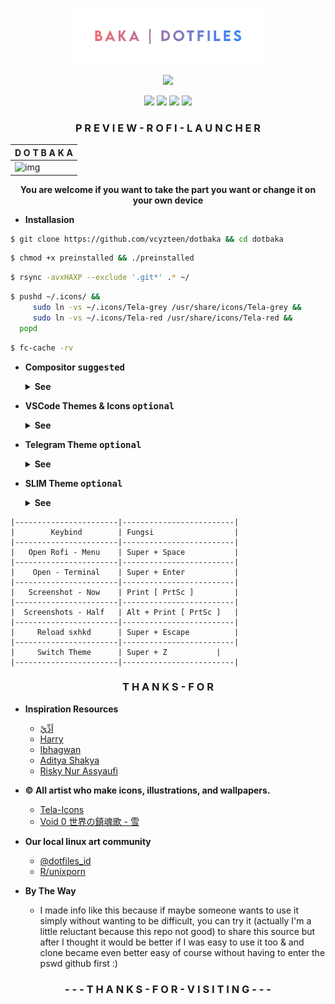 <p align="center"><img width="300" src="preview/dotbaka.png" />

<p align="center"><img src="https://img.shields.io/github/downloads/vcyzteen/dotbaka/total?color=FFFFFF&style=for-the-badge">
<p align="center"><img src="https://badges.pufler.dev/visits/vcyzteen/dotbaka?style=for-the-badge&label=&color=ffffff&label=visiting" /> <img src="https://img.shields.io/github/repo-size/vcyzteen/dotbaka?style=for-the-badge&label=files&color=ffffff"/> <img src="https://img.shields.io/github/license/vcyzteen/dotbaka?style=for-the-badge&label=licenci&color=ffffff" />
<img src="https://img.shields.io/badge/MAINTAINED-YES-white?style=for-the-badge">
<h3><b><p align="center">P R E V I E W - R O F I - L A U N C H E R</p></b></h3>

| D O T B A K A |
|-|
|![img](https://github.com/vcyzteen/dotbaka/blob/baka/preview/rofi.png)|
     
<b><p align="center">You are welcome if you want to take the part you want or change it on your own device</p></b>

* **Installasion**

```sh
$ git clone https://github.com/vcyzteen/dotbaka && cd dotbaka
```
```sh
$ chmod +x preinstalled && ./preinstalled
```
```sh
$ rsync -avxHAXP --exclude '.git*' .* ~/
```
```sh
$ pushd ~/.icons/ &&
     sudo ln -vs ~/.icons/Tela-grey /usr/share/icons/Tela-grey &&
     sudo ln -vs ~/.icons/Tela-red /usr/share/icons/Tela-red &&
  popd
```
```sh
$ fc-cache -rv
```

- **Compositor <kbd>suggested</kbd>**
  <details>
  <summary><strong>See</strong></summary>

  * Instructions for building `picom-ibhagwan` on void linux using `xbps-src`:
    1. Setup the `void-packages` repo:

    ```sh
    $ git clone --depth=1 https://github.com/void-linux/void-packages
    $ cd void-packages
    $ ./xbps-src binary-bootstrap
    $ echo XBPS_ALLOW_RESTRICTED=yes >> etc/conf
    ```
    2. Download the template repo and copy into `srcpkgs`:

    ```sh
    $ git clone https://github.com/ibhagwan/picom-ibhagwan-template
    $ mv picom-ibhagwan-template ./srcpkgs/picom-ibhagwan
    ```
    3. Build & install the package:

    ```sh
    $ ./xbps-src pkg picom-ibhagwan
    $ sudo xbps-install --repository=hostdir/binpkgs picom-ibhagwan 
    ```
    **Note #1:** if you have `xtools` installed you can install the package by running `xi -f picom-ibhagwan` (instead of using `xbps-install`).

    **Note #2:** before installing the package make sure to remove all other `compton|picom` packages with `sudo xbps-remove picom && sudo xbps-remove compton`.
  
  * Picom For Artix [ Aur ] | ```yay -S picom-ibhagwan-git```

- **VSCode Themes & Icons <kbd>optional</kbd>**
  <details>
  <summary><strong>See</strong></summary>
    
    <p align="center"><img src="preview/vscode.png" alt="Atom&Material" align="center"/>
    </p>
    <p align="center"><img src="preview/vscode-light.png" alt="Atom&Material" align="center"/>
    </p>
    
    <p align="center"><a href="https://github.com/PKief/vscode-material-icon-theme" />I C O N - T H E M E </a> | <a href="https://github.com/akamud/vscode-theme-onedark" /> T H E M E - V S C O D E - D A R K </a> | <a href="https://github.com/akamud/vscode-theme-onelight" /> T H E M E - V S C O D E - L I G H T </a></p>

- **Telegram Theme <kbd>optional</kbd>**
  <details>
  <summary><strong>See</strong></summary>

  <p align="center"><img src="preview/telegram.png" alt="Telegram-Theme" align="center"/>

  <p align="center"><a href="https://github.com/vcyzteen/Telegram-theme" /> T E L E G R A M - T H E M E </a>

- **SLIM Theme <kbd>optional</kbd>**
  <details>
  <summary><strong>See</strong></summary>

  <p align="center"><img src="preview/slim.png" alt="SLIM-Theme" align="center"/>

  <p align="center"><a href="https://drive.google.com/drive/folders/1_Ktq9kGqDi0TNC8Q49AWpLo2HvWkPhnQ" /> S L I M - T H E M E </a>
  
  	* *<b>Installasion See <a href="https://wiki.archlinux.org/title/SLiM">Archwiki<a/></b>*

```
|-----------------------|-------------------------|
|        Keybind        | Fungsi                  |
|-----------------------|-------------------------|
|   Open Rofi - Menu    | Super + Space           |
|-----------------------|-------------------------|
|    Open - Terminal    | Super + Enter	          |
|-----------------------|-------------------------|
|   Screenshot - Now    | Print [ PrtSc ]         |
|-----------------------|-------------------------|
|  Screenshots - Half   | Alt + Print [ PrtSc ]   |
|-----------------------|-------------------------|
|     Reload sxhkd      | Super + Escape          |
|-----------------------|-------------------------|
|     Switch Theme      | Super + Z	          |
|-----------------------|-------------------------|
```
<h3><b><p align="center">T H A N K S - F O R</p></b></h3>

* **Inspiration Resources**
  * [اَدِّيْ](https://github.com/addy-dclxvi)
  * [Harry](https://github.com/owl4ce)
  * [Ibhagwan](https://github.com/ibhagwan)
  * [Aditya Shakya](https://github.com/adi1090x)
  * [Risky Nur Assyaufi](https://github.com/bandithijo)

* **© All artist who make icons, illustrations, and wallpapers.**

  * [Tela-Icons](https://github.com/vinceliuice/Tela-icon-theme)
  * [Void 0 世界の鎮魂歌 - 雪](https://www.pixiv.net/member_illust.php?mode=medium&illust_id=89927268)

* **Our local linux art community**
  * [@dotfiles_id](https://t.me/dotfiles_id)
  * [R/unixporn](https://www.reddit.com/r/unixporn)

* **By The Way**
  * I made info like this because if maybe someone wants to use it simply without wanting to be difficult, you can try it (actually I'm a little reluctant because this repo not good) to share this source but after I thought it would be better if I was easy to use it too & and clone became even better easy of course without having to enter the pswd github first :)

<h3><b><p align="center">- - - T H A N K S - F O R - V I S I T I N G - - -</p></b></h3>
